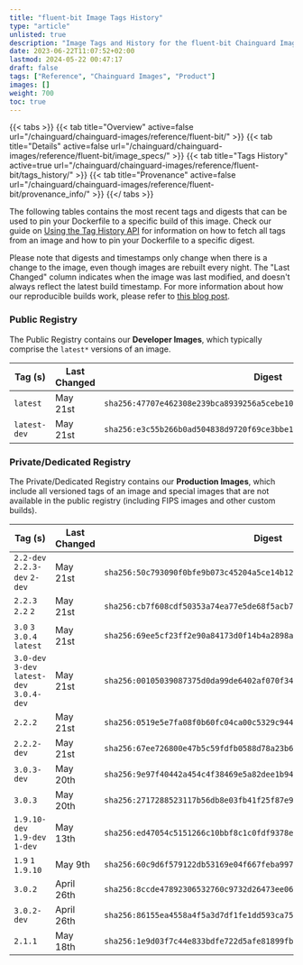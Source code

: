 ```yaml
---
title: "fluent-bit Image Tags History"
type: "article"
unlisted: true
description: "Image Tags and History for the fluent-bit Chainguard Image"
date: 2023-06-22T11:07:52+02:00
lastmod: 2024-05-22 00:47:17
draft: false
tags: ["Reference", "Chainguard Images", "Product"]
images: []
weight: 700
toc: true
---
```


{{< tabs >}}
{{< tab title="Overview" active=false url="/chainguard/chainguard-images/reference/fluent-bit/" >}}
{{< tab title="Details" active=false url="/chainguard/chainguard-images/reference/fluent-bit/image_specs/" >}}
{{< tab title="Tags History" active=true url="/chainguard/chainguard-images/reference/fluent-bit/tags_history/" >}}
{{< tab title="Provenance" active=false url="/chainguard/chainguard-images/reference/fluent-bit/provenance_info/" >}}
{{</ tabs >}}

The following tables contains the most recent tags and digests that can be used to pin your Dockerfile to a specific build of this image. Check our guide on [Using the Tag History API](/chainguard/chainguard-images/using-the-tag-history-api/) for information on how to fetch all tags from an image and how to pin your Dockerfile to a specific digest.

Please note that digests and timestamps only change when there is a change to the image, even though images are rebuilt every night. The "Last Changed" column indicates when the image was last modified, and doesn't always reflect the latest build timestamp. For more information about how our reproducible builds work, please refer to [this blog post](https://www.chainguard.dev/unchained/reproducing-chainguards-reproducible-image-builds).

### Public Registry
The Public Registry contains our **Developer Images**, which typically comprise the `latest*` versions of an image.

| Tag (s)       | Last Changed | Digest                                                                    |
|---------------|--------------|---------------------------------------------------------------------------|
|  `latest`     | May 21st     | `sha256:47707e462308e239bca8939256a5cebe100b9c90c22fedceda924418679b32af` |
|  `latest-dev` | May 21st     | `sha256:e3c55b266b0ad504838d9720f69ce3bbe15844e23603efd488495e15e5f69959` |


### Private/Dedicated Registry
The Private/Dedicated Registry contains our **Production Images**, which include all versioned tags of an image and special images that are not available in the public registry (including FIPS images and other custom builds).

| Tag (s)                                     | Last Changed | Digest                                                                    |
|---------------------------------------------|--------------|---------------------------------------------------------------------------|
|  `2.2-dev` `2.2.3-dev` `2-dev`              | May 21st     | `sha256:50c793090f0bfe9b073c45204a5ce14b12d9e4b3a5607b6848589c680c679d25` |
|  `2.2.3` `2.2` `2`                          | May 21st     | `sha256:cb7f608cdf50353a74ea77e5de68f5acb746019ea426c47479300a7b0bbc36d0` |
|  `3.0` `3` `3.0.4` `latest`                 | May 21st     | `sha256:69ee5cf23ff2e90a84173d0f14b4a2898a710f2f4e03fbd68b48bdb1d64f537a` |
|  `3.0-dev` `3-dev` `latest-dev` `3.0.4-dev` | May 21st     | `sha256:00105039087375d0da99de6402af070f34763ad4e9d1d36e944560e5a77e37aa` |
|  `2.2.2`                                    | May 21st     | `sha256:0519e5e7fa08f0b60fc04ca00c5329c9448ff2fc8701ced1baab09b72448c366` |
|  `2.2.2-dev`                                | May 21st     | `sha256:67ee726800e47b5c59fdfb0588d78a23b604f46c26825f0813005e181cc77133` |
|  `3.0.3-dev`                                | May 20th     | `sha256:9e97f40442a454c4f38469e5a82dee1b94c514ffa4cff2a28c089e4e190cc45c` |
|  `3.0.3`                                    | May 20th     | `sha256:2717288523117b56db8e03fb41f25f87e9de3dbc960c3db141bcdb6849cbc78b` |
|  `1.9.10-dev` `1.9-dev` `1-dev`             | May 13th     | `sha256:ed47054c5151266c10bbf8c1c0fdf9378e2cf8be92ed4046cc3839bcc51ca62c` |
|  `1.9` `1` `1.9.10`                         | May 9th      | `sha256:60c9d6f579122db53169e04f667feba997494a3352f068250baab3ebf626a620` |
|  `3.0.2`                                    | April 26th   | `sha256:8ccde47892306532760c9732d26473ee0662a05b67293226bd340172f17d35f8` |
|  `3.0.2-dev`                                | April 26th   | `sha256:86155ea4558a4f5a3d7df1fe1dd593ca75a324f6630fc295b6e978cf6e96b639` |
|  `2.1.1`                                    | May 18th     | `sha256:1e9d03f7c44e833bdfe722d5afe81899fba5c308f317b1572c4ef4d9327bf30f` |

